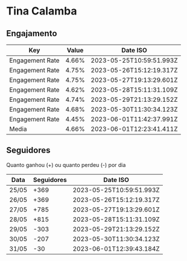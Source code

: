 # Tina Calamba

## Engajamento

| Key             | Value | Date ISO                 |
| --------------- | ----- | ------------------------ |
| Engagement Rate | 4.66% | 2023-05-25T10:59:51.993Z |
| Engagement Rate | 4.75% | 2023-05-26T15:12:19.317Z |
| Engagement Rate | 4.75% | 2023-05-27T19:13:29.601Z |
| Engagement Rate | 4.62% | 2023-05-28T15:11:31.109Z |
| Engagement Rate | 4.74% | 2023-05-29T21:13:29.152Z |
| Engagement Rate | 4.68% | 2023-05-30T11:30:34.123Z |
| Engagement Rate | 4.45% | 2023-06-01T11:42:37.991Z |
| Media           | 4.66% | 2023-06-01T12:23:41.411Z |

## Seguidores

Quanto ganhou (+) ou quanto perdeu (-) por dia

| Data  | Seguidores | Date ISO                 |
| ----- | ---------- | ------------------------ |
| 25/05 | +369       | 2023-05-25T10:59:51.993Z |
| 26/05 | +369       | 2023-05-26T15:12:19.317Z |
| 27/05 | +785       | 2023-05-27T19:13:29.601Z |
| 28/05 | +815       | 2023-05-28T15:11:31.109Z |
| 29/05 | -303       | 2023-05-29T21:13:29.152Z |
| 30/05 | -207       | 2023-05-30T11:30:34.123Z |
| 31/05 | -30        | 2023-06-01T12:39:43.184Z |